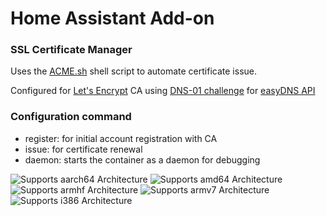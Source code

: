 # Home Assistant Add-on
### SSL Certificate Manager  

Uses the [ACME.sh](https://github.com/acmesh-official/acme.sh) shell script to automate certificate issue.

Configured for [Let's Encrypt](https://letsencrypt.org) CA using [DNS-01 challenge](https://letsencrypt.org/docs/challenge-types/#dns-01-challenge) for [easyDNS API](https://sandbox.rest.easydns.net:3001)

### Configuration command
- register: for initial account registration with CA
- issue: for certificate renewal
- daemon: starts the container as a daemon for debugging

![Supports aarch64 Architecture][aarch64-shield]
![Supports amd64 Architecture][amd64-shield]
![Supports armhf Architecture][armhf-shield]
![Supports armv7 Architecture][armv7-shield]
![Supports i386 Architecture][i386-shield]

[aarch64-shield]: https://img.shields.io/badge/aarch64-yes-green.svg
[amd64-shield]: https://img.shields.io/badge/amd64-yes-green.svg
[armhf-shield]: https://img.shields.io/badge/armhf-yes-green.svg
[armv7-shield]: https://img.shields.io/badge/armv7-yes-green.svg
[i386-shield]: https://img.shields.io/badge/i386-yes-green.svg
